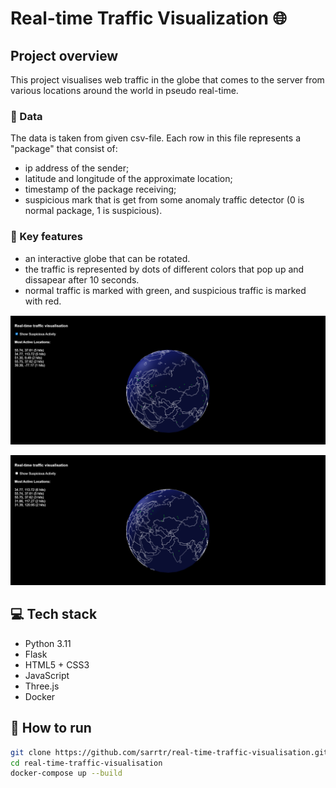 # Real-time Traffic Visualization 🌐
## Project overview
This project visualises web traffic in the globe that comes to the server from various locations around the world in pseudo real-time.

### 📑 Data

The data is taken from given csv-file. Each row in this file represents a "package" that consist of:
- ip address of the sender;
- latitude and longitude of the approximate location;
- timestamp of the package receiving;
- suspicious mark that is get from some anomaly traffic detector (0 is normal package, 1 is suspicious).

### 📌 Key features

- an interactive globe that can be rotated.
- the traffic is represented by dots of different colors that pop up and dissapear after 10 seconds.
- normal traffic is marked with green, and suspicious traffic is marked with red.

![image_1](https://github.com/sarrtr/real-time-traffic-visualisation/blob/main/assets/image_1.png?raw=true)

![image_2](https://github.com/sarrtr/real-time-traffic-visualisation/blob/main/assets/image_2.png?raw=true)

## 💻 Tech stack

- Python 3.11
- Flask
- HTML5 + CSS3
- JavaScript
- Three.js
- Docker

## 🔧 How to run

```bash
git clone https://github.com/sarrtr/real-time-traffic-visualisation.git
cd real-time-traffic-visualisation
docker-compose up --build
```
